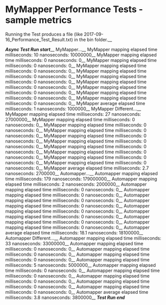 # MyMapper Performance Tests - sample metrics

Running the Test produces a file (like 2017-09-16_Performance_Test_Result.txt) in the bin folder.__

*********Async Test Run start*********__
MyMapper...__
MyMapper mapping elapsed time milliseconds: 10 nanoseconds: 10000000__
MyMapper mapping elapsed time milliseconds: 0 nanoseconds: 0__
MyMapper mapping elapsed time milliseconds: 0 nanoseconds: 0__
MyMapper mapping elapsed time milliseconds: 0 nanoseconds: 0__
MyMapper mapping elapsed time milliseconds: 0 nanoseconds: 0__
MyMapper mapping elapsed time milliseconds: 0 nanoseconds: 0__
MyMapper mapping elapsed time milliseconds: 0 nanoseconds: 0__
MyMapper mapping elapsed time milliseconds: 0 nanoseconds: 0__
MyMapper mapping elapsed time milliseconds: 0 nanoseconds: 0__
MyMapper mapping elapsed time milliseconds: 0 nanoseconds: 0__
MyMapper average elapsed time milliseconds: 1 nanoseconds: 1000000__
MyMapper Different...__
MyMapper mapping elapsed time milliseconds: 27 nanoseconds: 27000000__
MyMapper mapping elapsed time milliseconds: 0 nanoseconds: 0__
MyMapper mapping elapsed time milliseconds: 0 nanoseconds: 0__
MyMapper mapping elapsed time milliseconds: 0 nanoseconds: 0__
MyMapper mapping elapsed time milliseconds: 0 nanoseconds: 0__
MyMapper mapping elapsed time milliseconds: 0 nanoseconds: 0__
MyMapper mapping elapsed time milliseconds: 0 nanoseconds: 0__
MyMapper mapping elapsed time milliseconds: 0 nanoseconds: 0__
MyMapper mapping elapsed time milliseconds: 0 nanoseconds: 0__
MyMapper mapping elapsed time milliseconds: 0 nanoseconds: 0__
MyMapper average elapsed time milliseconds: 2.7 nanoseconds: 2700000__
Automapper...__
Automapper mapping elapsed time milliseconds: 179 nanoseconds: 179000000__
Automapper mapping elapsed time milliseconds: 2 nanoseconds: 2000000__
Automapper mapping elapsed time milliseconds: 0 nanoseconds: 0__
Automapper mapping elapsed time milliseconds: 0 nanoseconds: 0__
Automapper mapping elapsed time milliseconds: 0 nanoseconds: 0__
Automapper mapping elapsed time milliseconds: 0 nanoseconds: 0__
Automapper mapping elapsed time milliseconds: 0 nanoseconds: 0__
Automapper mapping elapsed time milliseconds: 0 nanoseconds: 0__
Automapper mapping elapsed time milliseconds: 0 nanoseconds: 0__
Automapper mapping elapsed time milliseconds: 0 nanoseconds: 0__
Automapper average elapsed time milliseconds: 18.1 nanoseconds: 18100000__
Automapper Different...__
Automapper mapping elapsed time milliseconds: 33 nanoseconds: 33000000__
Automapper mapping elapsed time milliseconds: 0 nanoseconds: 0__
Automapper mapping elapsed time milliseconds: 0 nanoseconds: 0__
Automapper mapping elapsed time milliseconds: 0 nanoseconds: 0__
Automapper mapping elapsed time milliseconds: 5 nanoseconds: 5000000__
Automapper mapping elapsed time milliseconds: 0 nanoseconds: 0__
Automapper mapping elapsed time milliseconds: 0 nanoseconds: 0__
Automapper mapping elapsed time milliseconds: 0 nanoseconds: 0__
Automapper mapping elapsed time milliseconds: 0 nanoseconds: 0__
Automapper mapping elapsed time milliseconds: 0 nanoseconds: 0__
Automapper average elapsed time milliseconds: 3.8 nanoseconds: 3800000__
*********Test Run end*********